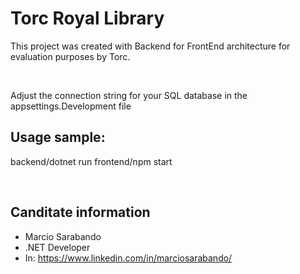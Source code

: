 # Torc Royal Library #

This project was created with Backend for FrontEnd architecture for evaluation purposes by Torc.

<br>

Adjust the connection string for your SQL database in the appsettings.Development file

## Usage sample:
backend/dotnet run
frontend/npm start

<br>

## Canditate information
- Marcio Sarabando
- .NET Developer
- In: https://www.linkedin.com/in/marciosarabando/


